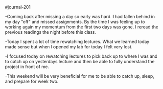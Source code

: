 #journal-201

-Coming back after missing a day so early was hard.
I had fallen behind in my day "off" and missed assignments. By the time I was feeling up to working again my momentum from the first two days was gone.
I reread the previous readings the night before this class.

-Today I spent a lot of time rewatching lectures. What we learned today made sense but when I opened my lab for today I felt very lost.

-I focused today on rewatching lectures to pick back up to where I was and to catch up on yesterdays lecture and then be able to fully understand the project in front of me.

-This weekend will be very beneficial for me to be able to catch up, sleep, and prepare for week two.
